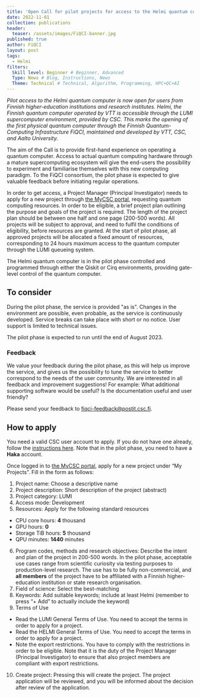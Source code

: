 ```yaml
---
title: 'Open Call for pilot projects for access to the Helmi quantum computer'
date: 2022-11-01
collection: publications
header:
  teaser: /assets/images/FiQCI-banner.jpg
published: true
author: FiQCI
layout: post
tags:
  - Helmi
filters:
  Skill level: Beginner # Beginner, Advanced
  Type: News # Blog, Instructions, News
  Theme: Technical # Technical, Algorithm, Programming, HPC+QC+AI
---
```


<!-- # Open Call for pilot projects for access to the Helmi quantum computer -->


*Pilot access to the Helmi quantum computer is now open for users from Finnish higher-education 
institutions and research institutes. Helmi, the Finnish quantum computer operated by VTT is 
accessible through the LUMI supercomputer environment, provided by CSC. This marks the opening 
of the first physical quantum computer through the Finnish Quantum-Computing Infrastructure FiQCI, 
maintained and developed by VTT, CSC, and Aalto University.*

The aim of the Call is to provide first-hand experience on operating a quantum computer. 
Access to actual quantum computing hardware through a mature supercomputing ecosystem will give 
the end-users the possibility to experiment and familiarise themselves with this new computing 
paradigm. To the FiQCI consortium, the pilot phase is expected to give valuable feedback before 
initiating regular operations.

In order to get access, a Project Manager (Principal Investigator) needs to apply for a new 
project through [the MyCSC portal](https://my.csc.fi/), requesting quantum computing resources. 
In order to be eligible, a brief project plan outlining the purpose and goals of the project 
is required. The length of the project plan should be between one half and one page (200-500 words). 
All projects will be subject to approval, and need to fulfil the conditions of eligibility, 
before resources are granted. At the start of pilot phase, all approved projects will be allocated 
a fixed amount of resources, corresponding to 24 hours maximum access to the quantum computer 
through the LUMI queueing system.

The Helmi quantum computer is in the pilot phase controlled and programmed through either 
the Qiskit or Cirq environments, providing gate-level control of the quantum computer.

## To consider

During the pilot phase, the service is provided "as is". Changes in the environment
are possible, even probable, as the service is continuously developed. Service breaks
can take place with short or no notice. User support is limited to technical issues.

The pilot phase is expected to run until the end of August 2023.

### Feedback

We value your feedback during the pilot phase, as this will help us improve the service,
and gives us the possibility to tune the service to better correspond to the needs of
the user community. We are interested in all feedback and improvement suggestions!
For example: What additional supporting software would be useful? Is the documentation useful
and user friendly?

Please send your feedback to fiqci-feedback@postit.csc.fi.

## How to apply

You need a valid CSC user account to apply. If you do not have one already, follow the 
[instructions here](https://docs.csc.fi/accounts/how-to-create-new-user-account/). 
Note that in the pilot phase, you need to have a **Haka** account.

Once logged in to [the MyCSC portal](https://my.csc.fi/), apply for a new project 
under “My Projects”. Fill in the form as follows:

1.	Project name: Choose a descriptive name
2.	Project description: Short description of the project (abstract)
3.	Project category: LUMI
4.	Access mode: Development
5.	Resources: Apply for the following standard resources
  - CPU core hours: **4** thousand
  - GPU hours: **0**	
  - Storage TiB hours: **5** thousand
  - QPU minutes: **1440** minutes
6.	Program codes, methods and research objectives: Describe the intent and plan of the project in 200-500 words. In the pilot phase, acceptable use cases range from scientific curiosity via testing purposes to production-level research. The use has to be fully non-commercial, and **all members** of the project have to be affiliated with a Finnish higher-education institution or state research organisation.
7.	Field of science: Select the best-matching
8.	Keywords: Add suitable keywords; include at least Helmi (remember to press “+ Add” to actually include the keyword)
9.	Terms of Use
  - Read the LUMI General Terms of Use. You need to accept the terms in order to apply for a project.
  - Read the HELMI General Terms of Use. You need to accept the terms in order to apply for a project.
  - Note the export restrictions. You have to comply with the restrictions in order to be eligible. Note that it is the duty of the Project Manager (Principal Investigator) to ensure that also project members are compliant with export restrictions.
10.	Create project: Pressing this will create the project. The project application will be reviewed, and you will be informed about the decision after review of the application.


